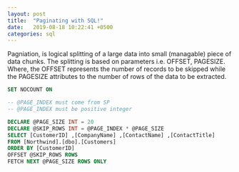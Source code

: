 ```yaml
---
layout: post
title:  "Paginating with SQL!"
date:   2019-08-18 10:22:41 +0500
categories: sql
---
```


Pagniation, is logical splitting of a large data into small (managable) piece of data chunks. The splitting is based on parameters i.e. OFFSET, PAGESIZE. Where, the OFFSET represents the number of records to be skipped while the PAGESIZE attributes to the number of rows of the data to be extracted.

```sql
SET NOCOUNT ON

-- @PAGE_INDEX must come from SP
-- @PAGE_INDEX must be positive integer

DECLARE @PAGE_SIZE INT = 20
DECLARE @SKIP_ROWS INT = @PAGE_INDEX * @PAGE_SIZE
SELECT [CustomerID] ,[CompanyName] ,[ContactName] ,[ContactTitle]
FROM [Northwind].[dbo].[Customers] 
ORDER BY [CustomerID] 
OFFSET @SKIP_ROWS ROWS 
FETCH NEXT @PAGE_SIZE ROWS ONLY
```

[jekyll-docs]: https://jekyllrb.com/docs/home
[jekyll-gh]:   https://github.com/jekyll/jekyll
[jekyll-talk]: https://talk.jekyllrb.com/
